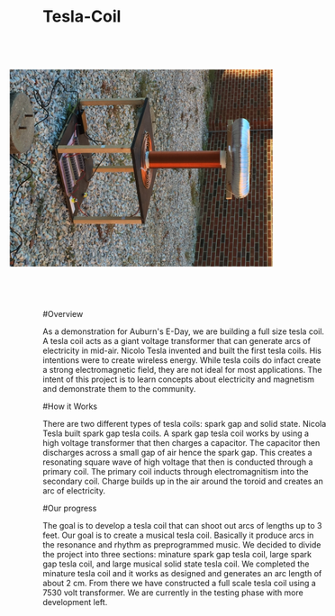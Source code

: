 # Tesla-Coil
<img src="/Photos/first%20test.jpg" style="
width:350px;
-webkit-transform: rotate(180deg);
-moz-transform: rotate(180deg);
-o-transform: rotate(180deg);
-ms-transform: rotate(180deg);
transform: rotate(90deg);"/>

#Overview

As a demonstration for Auburn's E-Day, we are building a full size tesla coil.  A tesla coil acts as a giant voltage transformer that can generate arcs of electricity in mid-air.  Nicolo Tesla invented and built the first tesla coils.  His intentions were to create wireless energy.  While tesla coils do infact create a strong electromagnetic field, they are not ideal for most applications.  The intent of this project is to learn concepts about electricity and magnetism and demonstrate them to the community.
		
#How it Works

There are two different types of tesla coils: spark gap and solid state.  Nicola Tesla built spark gap tesla coils.  A spark gap tesla coil works by using a high voltage transformer that then charges a capacitor.  The capacitor then discharges across a small gap of air hence the spark gap.  This creates a resonating square wave of high voltage that then is conducted through a primary coil.  The primary coil inducts through electromagnitism into the secondary coil.  Charge builds up in the air around the toroid and creates an arc of electricity.
			
#Our progress

The goal is to develop a tesla coil that can shoot out arcs of lengths up to 3 feet.  Our goal is to create a musical tesla coil.  Basically it produce arcs in the resonance and rhythm as preprogrammed music.  We decided to divide the project into three sections: minature spark gap tesla coil, large spark gap tesla coil, and large musical solid state tesla coil.  We completed the minature tesla coil and it works as designed and generates an arc length of about 2 cm.  From there we have constructed a full scale tesla coil using a 7530 volt transformer.  We are currently in the testing phase with more development left.
